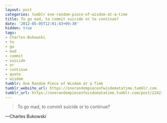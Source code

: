```yaml
---
layout: post
categories: tumblr one-random-piece-of-wisdom-at-a-time
title: To go mad, to commit suicide or to continue?
date: '2012-05-05T12:01:43+09:30'
hidden: true
tags:
- Charles-Bukowski
- to
- go
- mad
- commit
- suicide
- or
- continue
- quote
- wisdom
tumblr: One Random Piece of Wisdom at a Time
tumblr_website_url: https://onerandompieceofwisdomatatime.tumblr.com
tumblr_url: https://onerandompieceofwisdomatatime.tumblr.com/post/22421311897/to-go-mad-to-commit-suicide-or-to-continue
---
```

> To go mad, to commit suicide or to continue?

—Charles Bukowski
